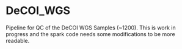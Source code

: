 # DeCOI_WGS

Pipeline for QC of the DeCOI WGS Samples (~1200).
This is work in progress and the spark code needs some modifications to be more readable.


